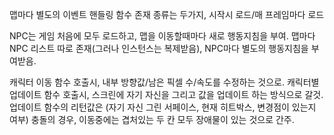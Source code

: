 맵마다 별도의 이벤트 핸들링 함수 존재
종류는 두가지, 시작시 로드/매 프레임마다 로드

NPC는 게임 처음에 모두 로드하고, 맵을 이동할때마다 새로 행동지침을 부여.
맵마다 NPC 리스트 따로 존재(그러나 인스턴스는 복제받음), NPC마다 별도의 행동지침을 부여받음.

캐릭터 이동 함수 호출시, 내부 방향값/남은 픽셀 수/속도를 수정하는 것으로.
캐릭터별 업데이트 함수 호출시, 스크린에 자기 자신을 그리고 값을 업데이트 하는 방식으로 갈것.
업데이트 함수의 리턴값은 (자기 자신 그린 서페이스, 현재 히트박스, 변경점이 있는지 여부)
충돌의 경우, 이동중에는 겹처있는 두 칸 모두 장애물이 있는 것으로 간주.